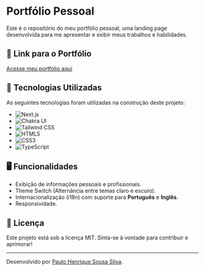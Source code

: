 # Portfólio Pessoal

Este é o repositório do meu portfólio pessoal, uma landing page desenvolvida para me apresentar e exibir meus trabalhos e habilidades.

## 🔗 Link para o Portfólio

[Acesse meu portfólio aqui](https://paulohenriquesousa2020.vercel.app)

## 🚀 Tecnologias Utilizadas

As seguintes tecnologias foram utilizadas na construção deste projeto:

- ![Next.js](https://img.shields.io/badge/-Next.js-000?style=for-the-badge&logo=nextdotjs&logoColor=white)
- ![Chakra UI](https://img.shields.io/badge/-Chakra%20UI-319795?style=for-the-badge&logo=chakraui&logoColor=white)
- ![Tailwind CSS](https://img.shields.io/badge/-Tailwind%20CSS-38B2AC?style=for-the-badge&logo=tailwindcss&logoColor=white)
- ![HTML5](https://img.shields.io/badge/-HTML5-E34F26?style=for-the-badge&logo=html5&logoColor=white)
- ![CSS3](https://img.shields.io/badge/-CSS3-1572B6?style=for-the-badge&logo=css3&logoColor=white)
- ![TypeScript](https://img.shields.io/badge/-TypeScript-3178C6?style=for-the-badge&logo=typescript&logoColor=white)

## 🖥️ Funcionalidades

- Exibição de informações pessoais e profissionais.
- Theme Switch (Alternância entre temas claro e escuro).
- Internacionalização (i18n) com suporte para **Português** e **Inglês**.
- Responsividade.

## 📄 Licença

Este projeto está sob a licença MIT. Sinta-se à vontade para contribuir e aprimorar!

---
Desenvolvido por [Paulo Henrique Sousa Silva](https://www.linkedin.com/in/paulo-henrique2020/).
